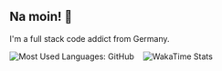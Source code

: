## Na moin! :wave:

I'm a full stack code addict from Germany.

<span style="margin-right: 12px;"><img src="https://github-readme-stats.vercel.app/api/top-langs/?username=nitwhiz&langs_count=8&hide=java&layout=compact&theme=onedark&border_color=333333&custom_title=Most%20Used%20Languages%20%28GitHub%29" alt="Most Used Languages: GitHub" /></span>
<span><img src="https://github-readme-stats.vercel.app/api/wakatime?username=nitwhiz&theme=onedark&langs_count=8&layout=compact&border_color=333333" alt="WakaTime Stats" /></span>
